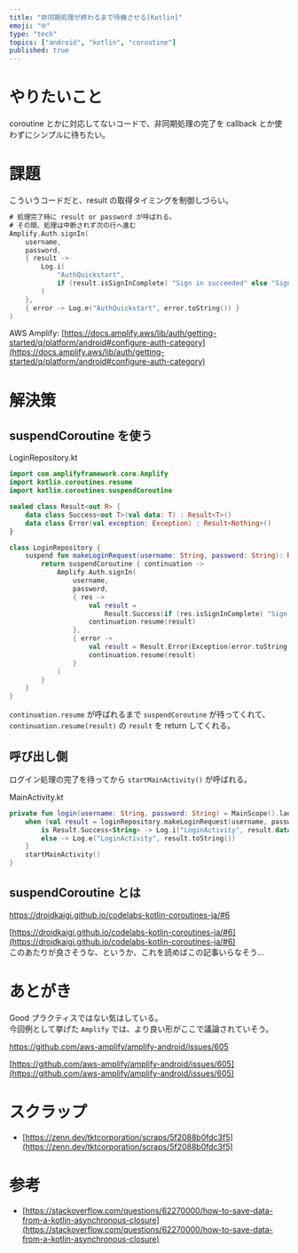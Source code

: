 ```yaml
---
title: "非同期処理が終わるまで待機させる[Kotlin]"
emoji: "🌐"
type: "tech"
topics: ["android", "kotlin", "coroutine"]
published: true
---
```


# やりたいこと

coroutine とかに対応してないコードで、非同期処理の完了を callback とか使わずにシンプルに待ちたい。

# 課題

こういうコードだと、result の取得タイミングを制御しづらい。

```kotlin
# 処理完了時に result or password が呼ばれる。
# その間、処理は中断されず次の行へ進む
Amplify.Auth.signIn(
    username,
    password,
    { result ->
        Log.i(
            "AuthQuickstart",
            if (result.isSignInComplete) "Sign in succeeded" else "Sign in not complete"
        )
    },
    { error -> Log.e("AuthQuickstart", error.toString()) }
)
```

AWS Amplify: [https://docs.amplify.aws/lib/auth/getting-started/q/platform/android#configure-auth-category](https://docs.amplify.aws/lib/auth/getting-started/q/platform/android#configure-auth-category)

# 解決策

## suspendCoroutine を使う

LoginRepository.kt

```kotlin
import com.amplifyframework.core.Amplify
import kotlin.coroutines.resume
import kotlin.coroutines.suspendCoroutine

sealed class Result<out R> {
    data class Success<out T>(val data: T) : Result<T>()
    data class Error(val exception: Exception) : Result<Nothing>()
}

class LoginRepository {
    suspend fun makeLoginRequest(username: String, password: String): Result<String> {
        return suspendCoroutine { continuation ->
            Amplify.Auth.signIn(
                username,
                password,
                { res ->
                    val result =
                        Result.Success(if (res.isSignInComplete) "Sign in succeeded" else "Sign in not complete")
                    continuation.resume(result)
                },
                { error ->
                    val result = Result.Error(Exception(error.toString()))
                    continuation.resume(result)
                }
            )
        }
    }
}
```

`continuation.resume` が呼ばれるまで `suspendCoroutine` が待ってくれて、 `continuation.resume(result)` の `result` を return してくれる。

## 呼び出し側

ログイン処理の完了を待ってから `startMainActivity()` が呼ばれる。

MainActivity.kt

```kotlin
private fun login(username: String, password: String) = MainScope().launch(Dispatchers.Main) {
    when (val result = loginRepository.makeLoginRequest(username, password)) {
        is Result.Success<String> -> Log.i("LoginActivity", result.data)
        else -> Log.e("LoginActivity", result.toString())
    }
    startMainActivity()
}
```

## suspendCoroutine とは

https://droidkaigi.github.io/codelabs-kotlin-coroutines-ja/#6

[https://droidkaigi.github.io/codelabs-kotlin-coroutines-ja/#6](https://droidkaigi.github.io/codelabs-kotlin-coroutines-ja/#6)  
このあたりが良さそうな、というか、これを読めばこの記事いらなそう…

# あとがき

Good プラクティスではない気はしている。  
今回例として挙げた `Amplify` では、より良い形がここで議論されていそう。  

https://github.com/aws-amplify/amplify-android/issues/605

[https://github.com/aws-amplify/amplify-android/issues/605](https://github.com/aws-amplify/amplify-android/issues/605)

# スクラップ

-   [https://zenn.dev/tktcorporation/scraps/5f2088b0fdc3f5](https://zenn.dev/tktcorporation/scraps/5f2088b0fdc3f5)

# 参考

-   [https://stackoverflow.com/questions/62270000/how-to-save-data-from-a-kotlin-asynchronous-closure](https://stackoverflow.com/questions/62270000/how-to-save-data-from-a-kotlin-asynchronous-closure)